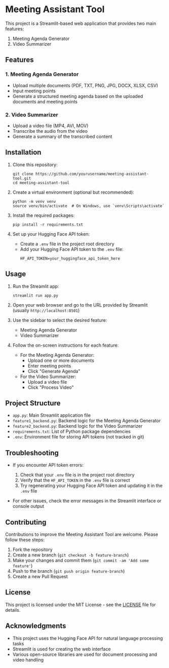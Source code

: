 # Meeting Assistant Tool

This project is a Streamlit-based web application that provides two main features:
1. Meeting Agenda Generator
2. Video Summarizer

## Features

### 1. Meeting Agenda Generator
- Upload multiple documents (PDF, TXT, PNG, JPG, DOCX, XLSX, CSV)
- Input meeting points
- Generate a structured meeting agenda based on the uploaded documents and meeting points

### 2. Video Summarizer
- Upload a video file (MP4, AVI, MOV)
- Transcribe the audio from the video
- Generate a summary of the transcribed content

## Installation

1. Clone this repository:
   ```
   git clone https://github.com/yourusername/meeting-assistant-tool.git
   cd meeting-assistant-tool
   ```

2. Create a virtual environment (optional but recommended):
   ```
   python -m venv venv
   source venv/bin/activate  # On Windows, use `venv\Scripts\activate`
   ```

3. Install the required packages:
   ```
   pip install -r requirements.txt
   ```

4. Set up your Hugging Face API token:
   - Create a `.env` file in the project root directory
   - Add your Hugging Face API token to the `.env` file:
     ```
     HF_API_TOKEN=your_huggingface_api_token_here
     ```

## Usage

1. Run the Streamlit app:
   ```
   streamlit run app.py
   ```

2. Open your web browser and go to the URL provided by Streamlit (usually `http://localhost:8501`)

3. Use the sidebar to select the desired feature:
   - Meeting Agenda Generator
   - Video Summarizer

4. Follow the on-screen instructions for each feature:
   - For the Meeting Agenda Generator:
     - Upload one or more documents
     - Enter meeting points
     - Click "Generate Agenda"
   - For the Video Summarizer:
     - Upload a video file
     - Click "Process Video"

## Project Structure

- `app.py`: Main Streamlit application file
- `feature1_backend.py`: Backend logic for the Meeting Agenda Generator
- `feature2_backend.py`: Backend logic for the Video Summarizer
- `requirements.txt`: List of Python package dependencies
- `.env`: Environment file for storing API tokens (not tracked in git)

## Troubleshooting

- If you encounter API token errors:
  1. Check that your `.env` file is in the project root directory
  2. Verify that the `HF_API_TOKEN` in the `.env` file is correct
  3. Try regenerating your Hugging Face API token and updating it in the `.env` file

- For other issues, check the error messages in the Streamlit interface or console output

## Contributing

Contributions to improve the Meeting Assistant Tool are welcome. Please follow these steps:

1. Fork the repository
2. Create a new branch (`git checkout -b feature-branch`)
3. Make your changes and commit them (`git commit -am 'Add some feature'`)
4. Push to the branch (`git push origin feature-branch`)
5. Create a new Pull Request

## License

This project is licensed under the MIT License - see the [LICENSE](LICENSE) file for details.

## Acknowledgments

- This project uses the Hugging Face API for natural language processing tasks
- Streamlit is used for creating the web interface
- Various open-source libraries are used for document processing and video handling
